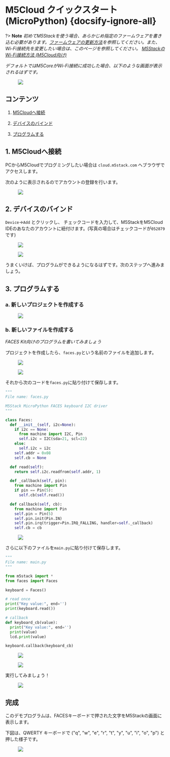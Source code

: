 # M5Cloud クイックスタート(MicroPython) {docsify-ignore-all}



?> **Note** *初めてM5Stackを使う場合、あらかじめ指定のファームウェアを書き込む必要があります。[ファームウェアの更新方法](ja/related_documents/how_to_burn_firmware)を参照してください。また、Wi-Fi接続先を変更したい場合は、このページを参照してください。 [M5StackのWi-Fi接続方法 (M5Cloud向け)](/ja/related_documents/how_to_connect_wifi_using_core_with_m5cloud)*

*デフォルトではM5CoreがWi-Fi接続に成功した場合、以下のような画面が表示されるはずです。*

<figure>
    <img src="assets/img/getting_started_pics/get_started_with_m5cloud/check_code_on_m5stack.png">
</figure>

## コンテンツ

1. [M5Cloudへ接続](#M5Cloudへ接続)

2. [デバイスのバインド](#デバイスのバインド)

3. [プログラムする](#プログラムする)

## 1. M5Cloudへ接続

PCからM5Cloudでプログミングしたい場合は `cloud.m5stack.com` へブラウザでアクセスします。

次のように表示されるのでアカウントの登録を行います。

<figure>
    <img src="assets/img/getting_started_pics/get_started_with_m5cloud/register_page_m5cloud.png">
</figure>

## 2. デバイスのバインド

`Device`->`Add` とクリックし、 チェックコードを入力して、M5StackをM5Cloud IDEのあなたのアカウントに紐付けます。(写真の場合はチェックコードが`052879`です)

<figure>
    <img src="assets/img/getting_started_pics/get_started_with_m5cloud/webIDE_binding_device_interface.png">
</figure>

<figure>
    <img src="assets/img/getting_started_pics/get_started_with_m5cloud/WebIDE_check_code.png">
</figure>

うまくいけば、プログラムができるようになるはずです。次のステップへ進みましょう。

## 3. プログラムする

### a. 新しいプロジェクトを作成する

<figure>
    <img src="assets/img/getting_started_pics/get_started_with_m5cloud/new_a_faces_prj.png">
</figure>

### b. 新しいファイルを作成する

*FACES Kit向けのプログラムを書いてみましょう*

プロジェクトを作成したら、`faces.py`という名前のファイルを追加します。

<figure>
    <img src="assets/img/getting_started_pics/get_started_with_m5cloud/add_file.png">
</figure>

<figure>
    <img src="assets/img/getting_started_pics/get_started_with_m5cloud/rename_file.png">
</figure>

それから次のコードを`faces.py`に貼り付けて保存します。

```Python
"""
File name: faces.py

M5Stack MicroPython FACES keyboard I2C driver
"""

class Faces:
  def __init__(self, i2c=None):
    if i2c == None:
      from machine import I2C, Pin
      self.i2c = I2C(sda=21, scl=22)
    else:
      self.i2c = i2c
    self.addr = 0x08
    self.cb = None

  def read(self):
    return self.i2c.readfrom(self.addr, 1)

  def _callback(self, pin):
    from machine import Pin
    if pin == Pin(5):
      self.cb(self.read())

  def callback(self, cb):
    from machine import Pin
    self.pin = Pin(5)
    self.pin.init(Pin.IN)
    self.pin.irq(trigger=Pin.IRQ_FALLING, handler=self._callback)
    self.cb = cb
```

<figure>
    <img src="assets/img/getting_started_pics/get_started_with_m5cloud/faces_py_file.png">
</figure>

さらに以下のファイルを`main.py`に貼り付けて保存します。

```Python
"""
File name: main.py
"""

from m5stack import *
from faces import Faces

keyboard = Faces()

# read once
print("Key value:", end='')
print(keyboard.read())

# callback
def keyboard_cb(value):
  print("Key value:", end='')
  print(value)
  lcd.print(value)

keyboard.callback(keyboard_cb)
```

<figure>
    <img src="assets/img/getting_started_pics/get_started_with_m5cloud/final_result.png">
</figure>

<figure>
    <img src="assets/img/getting_started_pics/get_started_with_m5cloud/save_file.png">
</figure>

実行してみましょう！

<figure>
    <img src="assets/img/getting_started_pics/get_started_with_m5cloud/upload_it.png">
</figure>

## 完成

このデモプログラムは、FACESキーボードで押された文字をM5Stackの画面に表示します。

下図は、QWERTY キーボードで ("q", "w", "e", "r", "t", "y", "u", "i", "o", "p") と押した様子です。

<figure>
    <img src="assets/img/getting_started_pics/get_started_with_m5cloud/result.png">
</figure>